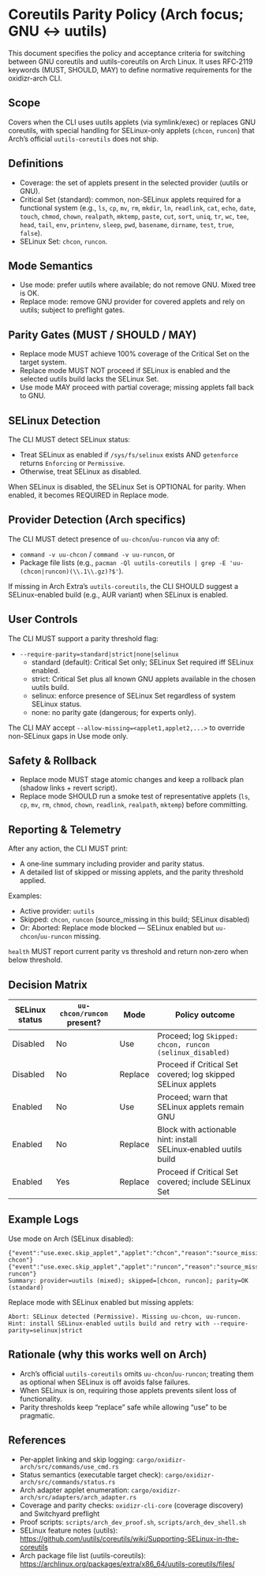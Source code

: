 # Coreutils Parity Policy (Arch focus; GNU ↔ uutils)

This document specifies the policy and acceptance criteria for switching between GNU coreutils and uutils-coreutils on Arch Linux. It uses RFC‑2119 keywords (MUST, SHOULD, MAY) to define normative requirements for the oxidizr-arch CLI.

## Scope

Covers when the CLI uses uutils applets (via symlink/exec) or replaces GNU coreutils, with special handling for SELinux-only applets (`chcon`, `runcon`) that Arch’s official `uutils-coreutils` does not ship.

## Definitions

- Coverage: the set of applets present in the selected provider (uutils or GNU).
- Critical Set (standard): common, non-SELinux applets required for a functional system (e.g., `ls`, `cp`, `mv`, `rm`, `mkdir`, `ln`, `readlink`, `cat`, `echo`, `date`, `touch`, `chmod`, `chown`, `realpath`, `mktemp`, `paste`, `cut`, `sort`, `uniq`, `tr`, `wc`, `tee`, `head`, `tail`, `env`, `printenv`, `sleep`, `pwd`, `basename`, `dirname`, `test`, `true`, `false`).
- SELinux Set: `chcon`, `runcon`.

## Mode Semantics

- Use mode: prefer uutils where available; do not remove GNU. Mixed tree is OK.
- Replace mode: remove GNU provider for covered applets and rely on uutils; subject to preflight gates.

## Parity Gates (MUST / SHOULD / MAY)

- Replace mode MUST achieve 100% coverage of the Critical Set on the target system.
- Replace mode MUST NOT proceed if SELinux is enabled and the selected uutils build lacks the SELinux Set.
- Use mode MAY proceed with partial coverage; missing applets fall back to GNU.

## SELinux Detection

The CLI MUST detect SELinux status:
- Treat SELinux as enabled if `/sys/fs/selinux` exists AND `getenforce` returns `Enforcing` or `Permissive`.
- Otherwise, treat SELinux as disabled.

When SELinux is disabled, the SELinux Set is OPTIONAL for parity. When enabled, it becomes REQUIRED in Replace mode.

## Provider Detection (Arch specifics)

The CLI MUST detect presence of `uu-chcon`/`uu-runcon` via any of:
- `command -v uu-chcon` / `command -v uu-runcon`, or
- Package file lists (e.g., `pacman -Ql uutils-coreutils | grep -E 'uu-(chcon|runcon)(\\.1\\.gz)?$'`).

If missing in Arch Extra’s `uutils-coreutils`, the CLI SHOULD suggest a SELinux-enabled build (e.g., AUR variant) when SELinux is enabled.

## User Controls

The CLI MUST support a parity threshold flag:
- `--require-parity=standard|strict|none|selinux`
  - standard (default): Critical Set only; SELinux Set required iff SELinux enabled.
  - strict: Critical Set plus all known GNU applets available in the chosen uutils build.
  - selinux: enforce presence of SELinux Set regardless of system SELinux status.
  - none: no parity gate (dangerous; for experts only).

The CLI MAY accept `--allow-missing=<applet1,applet2,...>` to override non-SELinux gaps in Use mode only.

## Safety & Rollback

- Replace mode MUST stage atomic changes and keep a rollback plan (shadow links + revert script).
- Replace mode SHOULD run a smoke test of representative applets (`ls`, `cp`, `mv`, `rm`, `chmod`, `chown`, `readlink`, `realpath`, `mktemp`) before committing.

## Reporting & Telemetry

After any action, the CLI MUST print:
- A one‑line summary including provider and parity status.
- A detailed list of skipped or missing applets, and the parity threshold applied.

Examples:
- Active provider: `uutils`
- Skipped: `chcon`, `runcon` (source_missing in this build; SELinux disabled)
- Or: Aborted: Replace mode blocked — SELinux enabled but `uu-chcon`/`uu-runcon` missing.

`health` MUST report current parity vs threshold and return non‑zero when below threshold.

## Decision Matrix

| SELinux status | `uu-chcon/runcon` present? | Mode    | Policy outcome |
| --- | --- | --- | --- |
| Disabled | No  | Use     | Proceed; log `Skipped: chcon, runcon (selinux_disabled)` |
| Disabled | No  | Replace | Proceed if Critical Set covered; log skipped SELinux applets |
| Enabled  | No  | Use     | Proceed; warn that SELinux applets remain GNU |
| Enabled  | No  | Replace | Block with actionable hint: install SELinux‑enabled uutils build |
| Enabled  | Yes | Replace | Proceed if Critical Set covered; include SELinux Set |

## Example Logs

Use mode on Arch (SELinux disabled):
```
{"event":"use.exec.skip_applet","applet":"chcon","reason":"source_missing","source":"/usr/bin/uu-chcon"}
{"event":"use.exec.skip_applet","applet":"runcon","reason":"source_missing","source":"/usr/bin/uu-runcon"}
Summary: provider=uutils (mixed); skipped=[chcon, runcon]; parity=OK (standard)
```

Replace mode with SELinux enabled but missing applets:
```
Abort: SELinux detected (Permissive). Missing uu-chcon, uu-runcon.
Hint: install SELinux-enabled uutils build and retry with --require-parity=selinux|strict
```

## Rationale (why this works well on Arch)

- Arch’s official `uutils-coreutils` omits `uu-chcon`/`uu-runcon`; treating them as optional when SELinux is off avoids false failures.
- When SELinux is on, requiring those applets prevents silent loss of functionality.
- Parity thresholds keep “replace” safe while allowing “use” to be pragmatic.

## References

- Per‑applet linking and skip logging: `cargo/oxidizr-arch/src/commands/use_cmd.rs`
- Status semantics (executable target check): `cargo/oxidizr-arch/src/commands/status.rs`
- Arch adapter applet enumeration: `cargo/oxidizr-arch/src/adapters/arch_adapter.rs`
- Coverage and parity checks: `oxidizr-cli-core` (coverage discovery) and Switchyard preflight
- Proof scripts: `scripts/arch_dev_proof.sh`, `scripts/arch_dev_shell.sh`
- SELinux feature notes (uutils): https://github.com/uutils/coreutils/wiki/Supporting-SELinux-in-the-coreutils
- Arch package file list (uutils-coreutils): https://archlinux.org/packages/extra/x86_64/uutils-coreutils/files/
